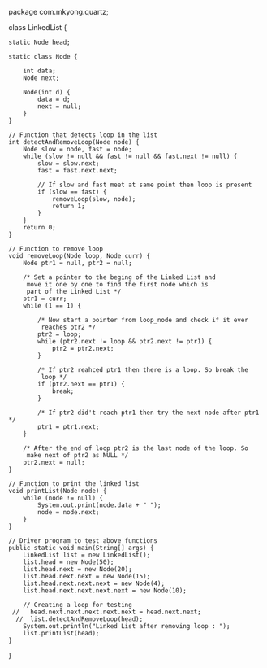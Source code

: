 package com.mkyong.quartz;

class LinkedList {
	 
    static Node head;
 
    static class Node {
 
        int data;
        Node next;
 
        Node(int d) {
            data = d;
            next = null;
        }
    }
 
    // Function that detects loop in the list
    int detectAndRemoveLoop(Node node) {
        Node slow = node, fast = node;
        while (slow != null && fast != null && fast.next != null) {
            slow = slow.next;
            fast = fast.next.next;
 
            // If slow and fast meet at same point then loop is present
            if (slow == fast) {
                removeLoop(slow, node);
                return 1;
            }
        }
        return 0;
    }
 
    // Function to remove loop
    void removeLoop(Node loop, Node curr) {
        Node ptr1 = null, ptr2 = null;
 
        /* Set a pointer to the beging of the Linked List and
         move it one by one to find the first node which is
         part of the Linked List */
        ptr1 = curr;
        while (1 == 1) {
 
            /* Now start a pointer from loop_node and check if it ever
             reaches ptr2 */
            ptr2 = loop;
            while (ptr2.next != loop && ptr2.next != ptr1) {
                ptr2 = ptr2.next;
            }
 
            /* If ptr2 reahced ptr1 then there is a loop. So break the
             loop */
            if (ptr2.next == ptr1) {
                break;
            }
 
            /* If ptr2 did't reach ptr1 then try the next node after ptr1 */
            ptr1 = ptr1.next;
        }
 
        /* After the end of loop ptr2 is the last node of the loop. So
         make next of ptr2 as NULL */
        ptr2.next = null;
    }
 
    // Function to print the linked list
    void printList(Node node) {
        while (node != null) {
            System.out.print(node.data + " ");
            node = node.next;
        }
    }
 
    // Driver program to test above functions
    public static void main(String[] args) {
        LinkedList list = new LinkedList();
        list.head = new Node(50);
        list.head.next = new Node(20);
        list.head.next.next = new Node(15);
        list.head.next.next.next = new Node(4);
        list.head.next.next.next.next = new Node(10);
 
        // Creating a loop for testing 
     //   head.next.next.next.next.next = head.next.next;
      //  list.detectAndRemoveLoop(head);
        System.out.println("Linked List after removing loop : ");
        list.printList(head);
    }
}
